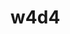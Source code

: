 

# w4d4

<!--

Methodology:
- continue working on e-commerce app
- example: https://github.com/Ironmaidens-Ironhack-Jan-2022/IronmaidensCommerce/commits/main

- the part of data models can also be explained based on this project, eg:
  - Product model & Reviews as nested document
  - Product model & Seller model

-->
